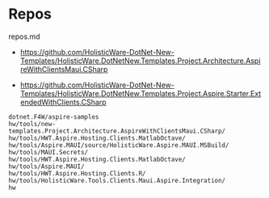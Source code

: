 # Repos

repos.md

*   https://github.com/HolisticWare-DotNet-New-Templates/HolisticWare.DotNetNew.Templates.Project.Architecture.AspireWithClientsMaui.CSharp

*   https://github.com/HolisticWare-DotNet-New-Templates/HolisticWare.DotNetNew.Templates.Project.Aspire.Starter.ExtendedWithClients.CSharp

```
dotnet.F4W/aspire-samples
hw/tools/new-templates.Project.Architecture.AspireWithClientsMaui.CSharp/
hw/tools/HWT.Aspire.Hosting.Clients.MatlabOctave/
hw/tools/Aspire.MAUI/source/HolisticWare.Aspire.MAUI.MSBuild/
hw/tools/MAUI.Secrets/
hw/tools/HWT.Aspire.Hosting.Clients.MatlabOctave/
hw/tools/Aspire.MAUI/
hw/tools/HWT.Aspire.Hosting.Clients.R/
hw/tools/HolisticWare.Tools.Clients.Maui.Aspire.Integration/
hw
```